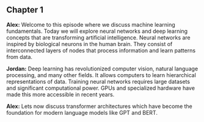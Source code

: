 ## Chapter 1

**Alex:** Welcome to this episode where we discuss machine learning fundamentals. Today we will explore neural networks and deep learning concepts that are transforming artificial intelligence. Neural networks are inspired by biological neurons in the human brain. They consist of interconnected layers of nodes that process information and learn patterns from data.

**Jordan:** Deep learning has revolutionized computer vision, natural language processing, and many other fields. It allows computers to learn hierarchical representations of data. Training neural networks requires large datasets and significant computational power. GPUs and specialized hardware have made this more accessible in recent years.

**Alex:** Lets now discuss transformer architectures which have become the foundation for modern language models like GPT and BERT.


